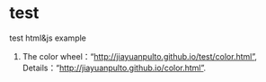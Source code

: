 # test
test html&js example
1. The color wheel：“http://jiayuanpulto.github.io/test/color.html”, Details：“http://jiayuanpulto.github.io/color.html”.
